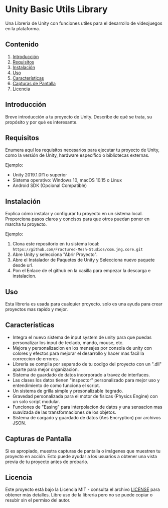 # Unity Basic Utils Library

Una Libreria de Unity con funciones utiles para el desarrollo de videojuegos en la plataforma.

## Contenido

1. [Introducción](#introducción)
2. [Requisitos](#requisitos)
3. [Instalación](#instalación)
4. [Uso](#uso)
5. [Características](#características)
6. [Capturas de Pantalla](#capturas-de-pantalla)
8. [Licencia](#licencia)

## Introducción

Breve introducción a tu proyecto de Unity. Describe de qué se trata, su propósito y por qué es interesante.

## Requisitos

Enumera aquí los requisitos necesarios para ejecutar tu proyecto de Unity, como la versión de Unity, hardware específico o bibliotecas externas.

Ejemplo:
- Unity 2019.1.0f1 o superior
- Sistema operativo: Windows 10, macOS 10.15 o Linux
- Android SDK (Opcional Compatible)

## Instalación

Explica cómo instalar y configurar tu proyecto en un sistema local. Proporciona pasos claros y concisos para que otros puedan poner en marcha tu proyecto.

Ejemplo:
1. Clona este repositorio en tu sistema local: `https://github.com/Fractured-Mesh-Studios/com.jng.core.git`
2. Abre Unity y selecciona "Abrir Proyecto".
3. Abre el Instalador de Paquetes de Unity y Selecciona nuevo paquete desde url.
4. Pon el Enlace de el github en la casilla para empezar la descarga e instalacion.

## Uso

Esta libreria es usada para cualquier proyecto. solo es una ayuda para crear proyectos mas rapido y mejor.

## Características

  - Integra el nuevo sistema de input system de unity para que puedas personalizar los input de teclado, mando, mouse, etc.
  - Mejora y personalizacion en los mensajes por consola de unity con colores y efectos para mejorar el desarrollo y hacer mas facil la correccion de errores.
  - Libreria se compila por separado de tu codigo del proyecto con un ".dll" aparte para mejor organizacion.
  - Sistema de guardado de datos incorporado a travez de interfaces.
  - Las clases los datos tienen "inspector" personalizado para mejor uso y entendimiento de como funciona el script.
  - Un sistema de grilla simple y presonalizable itegrado.
  - Gravedad personalizada para el motor de fisicas (Physics Engine) con un solo script modular.
  - Funciones de "Easing" para interpolacion de datos y una sensacion mas suavizada de las transformaciones de los objetos.
  - Sistema de cargado y guardado de datos (Aes Encryption) por archivos JSON.

## Capturas de Pantalla

Si es apropiado, muestra capturas de pantalla o imágenes que muestren tu proyecto en acción. Esto puede ayudar a los usuarios a obtener una vista previa de tu proyecto antes de probarlo.

## Licencia
Este proyecto está bajo la Licencia MIT - consulta el archivo [LICENSE](LICENSE) para obtener más detalles.
Libre uso de la libreria pero no se puede copiar o resubir sin el permiso del autor.
